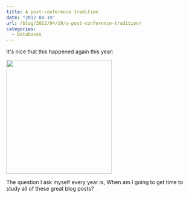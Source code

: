 ```yaml
---
title: A post-conference tradition
date: "2012-04-19"
url: /blog/2012/04/19/a-post-conference-tradition/
categories:
  - Databases
---
```

It's nice that this happened again this year:

[<img src="http://www.xaprb.com/media/2012/04/google-reader-279x300.png" alt="" title="google-reader" width="279" height="300" class="alignnone size-medium wp-image-2726" />][1]

The question I ask myself every year is, When am I going to get time to study all of these great blog posts?

 [1]: http://www.xaprb.com/media/2012/04/google-reader.png
